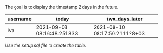 The goal is to display the timestamp 2 days in the future.

| username | today                      | two_days_later                |
| -------- | -------------------------- | ----------------------------- |
| Iva      | 2021-09-08 08:16:48.251833 | 2021-09-10 08:17:50.211128+03 |

_Use the setup.sql file to create the table._

